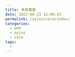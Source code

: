 ```yaml
---
title: 本章概要
date: 2022-06-23 16:09:43
permalink: /axios/core/index/
categories:
  - web
  - axios
  - core
tags:
  - 
---
```

